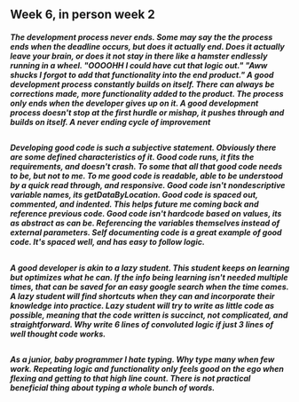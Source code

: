 ## Week 6, in person week 2

##### The development process never ends. Some may say the the process ends when the deadline occurs, but does it actually end. Does it actually leave your brain, or does it not stay in there like a hamster endlessly running in a wheel. "OOOOHH I could have cut that logic out." "Aww shucks I forgot to add that functionality into the end product." A good development process constantly builds on itself. There can always be corrections made, more functionality added to the product. The process only ends when the developer gives up on it. A good development process doesn't stop at the first hurdle or mishap, it pushes through and builds on itself. A never ending cycle of improvement
## 
##### Developing good code is such a subjective statement. Obviously there are some defined characteristics of it. Good code runs, it fits the requirements, and doesn't crash. To some that all that good code needs to be, but not to me. To me good code is readable, able to be understood by a quick read through, and responsive. Good code isn't nondescriptive variable names, its getDataByLocation. Good code is spaced out, commented, and indented. This helps future me coming back and reference previous code. Good code isn't hardcode based on values, its as abstract as can be. Referencing the variables themselves instead of external parameters. Self documenting code is a great example of good code. It's spaced well, and has easy to follow logic.
## 
##### A good developer is akin to a lazy student. This student keeps on learning but optimizes what he can. If the info being learning isn't needed multiple times, that can be saved for an easy google search when the time comes. A lazy student will find shortcuts when they can and incorporate their knowledge into practice. Lazy student will try to write as little code as possible, meaning that the code written is succinct, not complicated, and straightforward. Why write 6 lines of convoluted logic if just 3 lines of well thought code works.        
## 
##### As a junior, baby programmer I hate typing. Why type many when few work. Repeating logic and functionality only feels good on the ego when flexing and getting to that high line count. There is not practical beneficial thing about typing a whole bunch of words.  